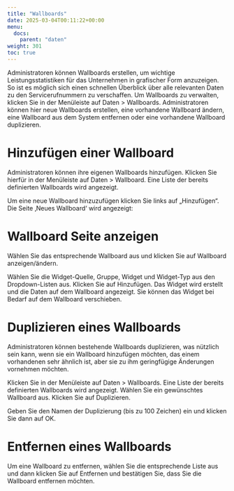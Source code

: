 ```yaml
---
title: "Wallboards"
date: 2025-03-04T00:11:22+00:00
menu:
  docs:
    parent: "daten"
weight: 301
toc: true
---
```


Administratoren können Wallboards erstellen, um wichtige Leistungsstatistiken für das Unternehmen in grafischer Form anzuzeigen. So ist es möglich sich einen schnellen Überblick über alle relevanten Daten zu den Servicerufnummern zu verschaffen.
Um Wallboards zu verwalten, klicken Sie in der Menüleiste auf Daten > Wallboards.
Administratoren können hier neue Wallboards erstellen, eine vorhandene Wallboard ändern, eine Wallboard aus dem System entfernen oder eine vorhandene Wallboard duplizieren.

# Hinzufügen einer Wallboard

Administratoren können ihre eigenen Wallboards hinzufügen.
Klicken Sie hierfür in der Menüleiste auf Daten > Wallboard. Eine Liste der bereits definierten Wallboards wird angezeigt.

Um eine neue Wallboard hinzuzufügen klicken Sie links auf „Hinzufügen“.
Die Seite ‚Neues Wallboard‘ wird angezeigt:

# Wallboard Seite anzeigen

Wählen Sie das entsprechende Wallboard aus und klicken Sie auf Wallboard anzeigen/ändern.

Wählen Sie die Widget-Quelle, Gruppe, Widget und Widget-Typ aus den Dropdown-Listen aus.
Klicken Sie auf Hinzufügen. Das Widget wird erstellt und die Daten auf dem Wallboard angezeigt.
Sie können das Widget bei Bedarf auf dem Wallboard verschieben.

# Duplizieren eines Wallboards

Administratoren können bestehende Wallboards duplizieren, was nützlich sein kann, wenn sie ein Wallboard hinzufügen möchten, das einem vorhandenen sehr ähnlich ist, aber sie zu ihm geringfügige Änderungen vornehmen möchten.

Klicken Sie in der Menüleiste auf Daten > Wallboards. Eine Liste der bereits definierten Wallboards wird angezeigt. Wählen Sie ein gewünschtes Wallboard aus. Klicken Sie auf Duplizieren.

Geben Sie den Namen der Duplizierung (bis zu 100 Zeichen) ein und klicken Sie dann auf OK.

# Entfernen eines Wallboards

Um eine Wallboard zu entfernen, wählen Sie die entsprechende Liste aus und dann klicken Sie auf Entfernen und bestätigen Sie, dass Sie die Wallboard entfernen möchten.

